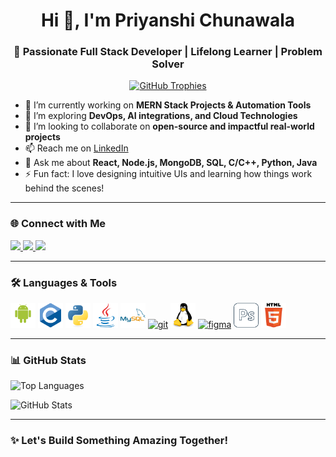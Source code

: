 <h1 align="center">Hi 👋, I'm Priyanshi Chunawala</h1>
<h3 align="center">🚀 Passionate Full Stack Developer | Lifelong Learner | Problem Solver</h3>

<p align="center">
  <a href="https://github.com/priyanshi2606">
    <img src="https://github-profile-trophy.vercel.app/?username=priyanshi2606&theme=algolia&margin-w=10&margin-h=10" alt="GitHub Trophies" />
  </a>
</p>

- 🔭 I’m currently working on **MERN Stack Projects & Automation Tools**
- 🌱 I’m exploring **DevOps, AI integrations, and Cloud Technologies**
- 👯 I’m looking to collaborate on **open-source and impactful real-world projects**
- 📫 Reach me on [LinkedIn](https://www.linkedin.com/in/priyanshi-chunawala-270249257/)
- 💬 Ask me about **React, Node.js, MongoDB, SQL, C/C++, Python, Java**
- ⚡ Fun fact: I love designing intuitive UIs and learning how things work behind the scenes!

---

### 🌐 Connect with Me
<p align="left">
  <a href="https://www.linkedin.com/in/priyanshi-chunawala-270249257/" target="_blank">
    <img src="https://img.shields.io/badge/LinkedIn-blue?style=for-the-badge&logo=linkedin&logoColor=white" />
  </a>
  <a href="mailto:your.email@example.com">
    <img src="https://img.shields.io/badge/Email-D14836?style=for-the-badge&logo=gmail&logoColor=white" />
  </a>
  <a href="https://github.com/priyanshi2606">
    <img src="https://img.shields.io/badge/GitHub-100000?style=for-the-badge&logo=github&logoColor=white" />
  </a>
</p>

---

### 🛠️ Languages & Tools
<p align="left">
  <a href="https://developer.android.com" target="_blank"><img src="https://raw.githubusercontent.com/devicons/devicon/master/icons/android/android-original-wordmark.svg" alt="android" width="40" height="40"/></a>
  <a href="https://www.cprogramming.com/" target="_blank"><img src="https://raw.githubusercontent.com/devicons/devicon/master/icons/c/c-original.svg" alt="c" width="40" height="40"/></a>
  <a href="https://www.python.org" target="_blank"><img src="https://raw.githubusercontent.com/devicons/devicon/master/icons/python/python-original.svg" alt="python" width="40" height="40"/></a>
  <a href="https://www.java.com" target="_blank"><img src="https://raw.githubusercontent.com/devicons/devicon/master/icons/java/java-original.svg" alt="java" width="40" height="40"/></a>
  <a href="https://www.mysql.com/" target="_blank"><img src="https://raw.githubusercontent.com/devicons/devicon/master/icons/mysql/mysql-original-wordmark.svg" alt="mysql" width="40" height="40"/></a>
  <a href="https://git-scm.com/" target="_blank"><img src="https://www.vectorlogo.zone/logos/git-scm/git-scm-icon.svg" alt="git" width="40" height="40"/></a>
  <a href="https://www.linux.org/" target="_blank"><img src="https://raw.githubusercontent.com/devicons/devicon/master/icons/linux/linux-original.svg" alt="linux" width="40" height="40"/></a>
  <a href="https://www.figma.com/" target="_blank"><img src="https://www.vectorlogo.zone/logos/figma/figma-icon.svg" alt="figma" width="40" height="40"/></a>
  <a href="https://www.photoshop.com/en" target="_blank"><img src="https://raw.githubusercontent.com/devicons/devicon/master/icons/photoshop/photoshop-line.svg" alt="photoshop" width="40" height="40"/></a>
  <a href="https://www.w3schools.com/html/" target="_blank"><img src="https://raw.githubusercontent.com/devicons/devicon/master/icons/html5/html5-original-wordmark.svg" alt="html5" width="40" height="40"/></a>
</p>

---

### 📊 GitHub Stats
<p align="left">
  <img src="https://github-readme-stats.vercel.app/api/top-langs/?username=priyanshi2606&layout=compact&theme=tokyonight" alt="Top Languages" />
</p>

<p align="left">
  <img src="https://github-readme-stats.vercel.app/api?username=priyanshi2606&show_icons=true&theme=tokyonight" alt="GitHub Stats" />
</p>

---

### ✨ Let's Build Something Amazing Together!
